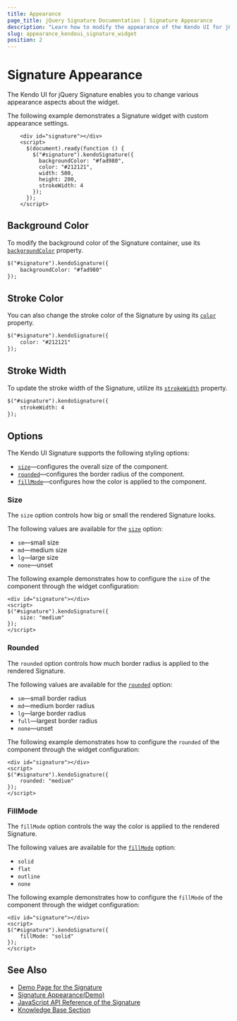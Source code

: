 ```yaml
---
title: Appearance
page_title: jQuery Signature Documentation | Signature Appearance
description: "Learn how to modify the appearance of the Kendo UI for jQuery Signature widget."
slug: appearance_kendoui_signature_widget
position: 2
---
```


# Signature Appearance

The Kendo UI for jQuery Signature enables you to change various appearance aspects about the widget.

The following example demonstrates a Signature widget with custom appearance settings.

```dojo
    <div id="signature"></div>
    <script>
      $(document).ready(function () {
        $("#signature").kendoSignature({
          backgroundColor: "#fad980",
          color: "#212121",
          width: 500,
          height: 200,
          strokeWidth: 4
        });
      });
    </script>
```

## Background Color

To modify the background color of the Signature container, use its [`backgroundColor`](/api/javascript/ui/signature/configuration/backgroundcolor) property.

```html
$("#signature").kendoSignature({
    backgroundColor: "#fad980"
});
```

## Stroke Color

You can also change the stroke color of the Signature by using its [`color`](/api/javascript/ui/signature/configuration/color) property.

```html
$("#signature").kendoSignature({
    color: "#212121"
});
```

## Stroke Width

To update the stroke width of the Signature, utilize its [`strokeWidth`](/api/javascript/ui/signature/configuration/strokewidth) property.

```html
$("#signature").kendoSignature({
    strokeWidth: 4
});
```

## Options

The Kendo UI Signature supports the following styling options:

- [`size`](#size)—configures the overall size of the component.
- [`rounded`](#rounded)—configures the border radius of the component.
- [`fillMode`](#fillmode)—configures how the color is applied to the component.

### Size

The `size` option controls how big or small the rendered Signature looks.

The following values are available for the [`size`](/api/javascript/ui/signature/configuration/size) option:

- `sm`—small size
- `md`—medium size
- `lg`—large size
- `none`—unset

The following example demonstrates how to configure the `size` of the component through the widget configuration:

```dojo
<div id="signature"></div>
<script>
$("#signature").kendoSignature({
    size: "medium"
});
</script>
```

### Rounded

The `rounded` option controls how much border radius is applied to the rendered Signature.

The following values are available for the [`rounded`](/api/javascript/ui/signature/configuration/rounded) option:

- `sm`—small border radius
- `md`—medium border radius
- `lg`—large border radius
- `full`—largest border radius
- `none`—unset

The following example demonstrates how to configure the `rounded` of the component through the widget configuration:

```dojo
<div id="signature"></div>
<script>
$("#signature").kendoSignature({
    rounded: "medium"
});
</script>
```

### FillMode

The `fillMode` option controls the way the color is applied to the rendered Signature.

The following values are available for the [`fillMode`](/api/javascript/ui/signature/configuration/fillmode) option:

- `solid`
- `flat`
- `outline`
- `none`

The following example demonstrates how to configure the `fillMode` of the component through the widget configuration:

```dojo
<div id="signature"></div>
<script>
$("#signature").kendoSignature({
    fillMode: "solid"
});
</script>
```

## See Also

* [Demo Page for the Signature](https://demos.telerik.com/kendo-ui/signature/index)
* [Signature Appearance(Demo)](https://demos.telerik.com/kendo-ui/signature/index)
* [JavaScript API Reference of the Signature](/api/javascript/ui/signature)
* [Knowledge Base Section](/knowledge-base)